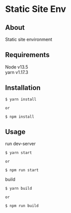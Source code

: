 # Static Site Env

## About

Static site environment

## Requirements

Node v13.5<br />
yarn v1.17.3

## Installation

```
$ yarn install

or

$ npm install
```

## Usage

run dev-server

```
$ yarn start

or

$ npm run start
```

build

```
$ yarn build

or

$ npm run build
```
